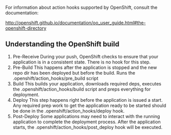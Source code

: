 For information about action hooks supported by OpenShift, consult the documentation:

http://openshift.github.io/documentation/oo_user_guide.html#the-openshift-directory

Understanding the OpenShift build
---------------------------------
1.  Pre-Receive During your push, OpenShift checks to ensure that your application is in a consistent state. There is no hook for this step.
2. Pre-Build This happens after the application is stopped and the new repo dir has been deployed but before the build. Runs the .openshift/action_hooks/pre_build script
3. Build This builds your application, downloads required deps, executes the .openshift/action_hooks/build script and preps everything for deployment.
4. Deploy This step happens right before the application is issued a start. Any required prep work to get the application ready to be started should be done in the .openshift/action_hooks/deploy hook.
5. Post-Deploy Some applications may need to interact with the running application to complete the deployment process. After the application starts, the .openshift/action_hooks/post_deploy hook will be executed.
